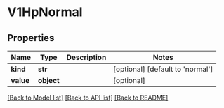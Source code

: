 # V1HpNormal


## Properties
Name | Type | Description | Notes
------------ | ------------- | ------------- | -------------
**kind** | **str** |  | [optional] [default to 'normal']
**value** | **object** |  | [optional] 

[[Back to Model list]](../README.md#documentation-for-models) [[Back to API list]](../README.md#documentation-for-api-endpoints) [[Back to README]](../README.md)


